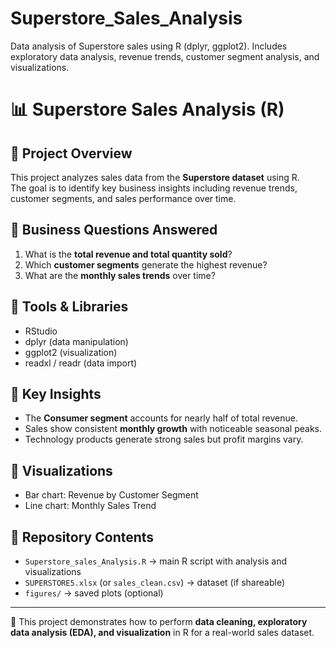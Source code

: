 # Superstore_Sales_Analysis
Data analysis of Superstore sales using R (dplyr, ggplot2). Includes exploratory data analysis, revenue trends, customer segment analysis, and visualizations.
# 📊 Superstore Sales Analysis (R)

## 🔹 Project Overview
This project analyzes sales data from the **Superstore dataset** using R.  
The goal is to identify key business insights including revenue trends, customer segments, and sales performance over time.

## 🔹 Business Questions Answered
1. What is the **total revenue and total quantity sold**?
2. Which **customer segments** generate the highest revenue?
3. What are the **monthly sales trends** over time?

## 🔹 Tools & Libraries
- RStudio
- dplyr (data manipulation)
- ggplot2 (visualization)
- readxl / readr (data import)

## 🔹 Key Insights
- The **Consumer segment** accounts for nearly half of total revenue.
- Sales show consistent **monthly growth** with noticeable seasonal peaks.
- Technology products generate strong sales but profit margins vary.

## 🔹 Visualizations
- Bar chart: Revenue by Customer Segment
- Line chart: Monthly Sales Trend

## 🔹 Repository Contents
- `Superstore_sales_Analysis.R` → main R script with analysis and visualizations
- `SUPERSTORE5.xlsx` (or `sales_clean.csv`) → dataset (if shareable)
- `figures/` → saved plots (optional)

---
🚀 This project demonstrates how to perform **data cleaning, exploratory data analysis (EDA), and visualization** in R for a real-world sales dataset.
